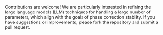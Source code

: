 Contributions are welcome! We are particularly interested in refining the large language models (LLM) techniques for handling a large number of parameters, which align with the goals of phase correction stability. If you have suggestions or improvements, please fork the repository and submit a pull request.
